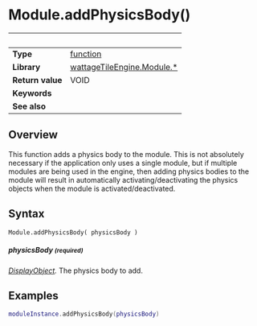# Module.addPhysicsBody()

|                      | &nbsp; 
| -------------------- | ---------------------------------------------------------------
| __Type__             | [function](http://docs.coronalabs.com/api/type/Function.html)
| __Library__          | [wattageTileEngine.Module.*](type_module.markdown)
| __Return value__     | VOID
| __Keywords__         | 
| __See also__         | 


## Overview

This function adds a physics body to the module.  This is not absolutely
necessary if the application only uses a single module, but if multiple
modules are being used in the engine, then adding physics bodies to the
module will result in automatically activating/deactivating the physics
objects when the module is activated/deactivated.


## Syntax

	Module.addPhysicsBody( physicsBody )

##### physicsBody <small>(required)</small>
_[DisplayObject](https://docs.coronalabs.com/api/type/DisplayObject/index.html)._
The physics body to add.


## Examples

``````lua
moduleInstance.addPhysicsBody(physicsBody)
``````
